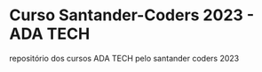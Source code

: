 # Curso Santander-Coders 2023 - ADA TECH
repositório dos cursos ADA TECH pelo santander coders 2023
